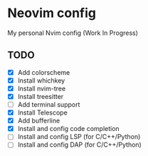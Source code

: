 # Neovim config
My personal Nvim config (Work In Progress)

## TODO
- [x] Add colorscheme
- [x] Install whichkey
- [x] Install nvim-tree
- [x] Install treesitter
- [ ] Add terminal support
- [x] Install Telescope
- [x] Add bufferline
- [x] Install and config code completion
- [ ] Install and config LSP (for C/C++/Python)
- [ ] Install and config DAP (for C/C++/Python)
